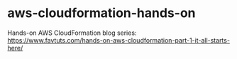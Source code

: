 # aws-cloudformation-hands-on
Hands-on AWS CloudFormation blog series: https://www.favtuts.com/hands-on-aws-cloudformation-part-1-it-all-starts-here/
